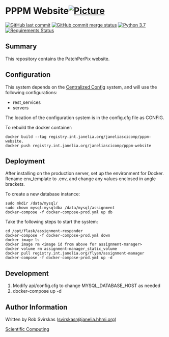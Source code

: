 # PPPM Website[![Picture](https://raw.github.com/janelia-flyem/janelia-flyem.github.com/master/images/HHMI_Janelia_Color_Alternate_180x40.png)](http://www.janelia.org)

[![GitHub last commit](https://img.shields.io/github/last-commit/JaneliaSciComp/pppm-website.svg)](https://github.com/JaneliaSciComp/pppm-website)
[![GitHub commit merge status](https://img.shields.io/github/commit-status/badges/shields/master/5d4ab86b1b5ddfb3c4a70a70bd19932c52603b8c.svg)](https://github.com/JaneliaSciComp/pppm-website)
[![Python 3.7](https://img.shields.io/badge/python-3.7-blue.svg)](https://www.python.org/downloads/release/python-360/)
[![Requirements Status](https://requires.io/github/janelia-flyem/assignment-manager/requirements.svg?branch=master)](https://requires.io/github/JaneliaSciComp/pppm-website/requirements/?branch=master)

## Summary
This repository contains the PatchPerPix website. 

## Configuration

This system depends on the [Centralized Config](https://github.com/JaneliaSciComp/Centralized_Config) system, and
will use the following configurations:
- rest_services
- servers

The location of the configuration system is in the config.cfg file as CONFIG.

To rebuild the docker container:
```
docker build --tag registry.int.janelia.org/janeliascicomp/pppm-website.
docker push registry.int.janelia.org/janeliascicomp/pppm-website
```

## Deployment

After installing on the production server, set up the environment for Docker.
Rename env_template to .env, and change any values enclosed in angle brackets.

To create a new database instance:
```
sudo mkdir /data/mysql/
sudo chown mysql:mysqldba /data/mysql/assignment
docker-compose -f docker-compose-prod.yml up db
```

Take the following steps to start the system:
```
cd /opt/flask/assignment-responder
docker-compose -f docker-compose-prod.yml down
docker image ls
docker image rm <image id from above for assignment-manager>
docker volume rm assignment-manager_static_volume
docker pull registry.int.janelia.org/flyem/assignment-manager
docker-compose -f docker-compose-prod.yml up -d
```

## Development
1. Modify api/config.cfg to change MYSQL_DATABASE_HOST as needed
2. docker-compose up -d

## Author Information
Written by Rob Svirskas (<svirskasr@janelia.hhmi.org>)

[Scientific Computing](http://www.janelia.org/research-resources/computing-resources)  
